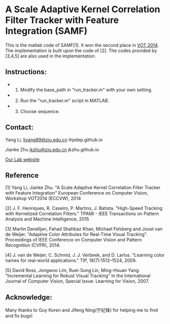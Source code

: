 # A Scale Adaptive Kernel Correlation Filter Tracker with Feature Integration (SAMF)
This is the matlab code of SAMF[1]. It won the second place in [VOT 2014](http://votchallenge.net/vot2014/index.html). The implementation is built upon the code of [2]. The codes provided by [3,4,5] are also used in the implementation. 

## Instructions:
* 1) Modify the base_path in "run_tracker.m" with your own setting.
* 2) Run the "run_tracker.m" script in MATLAB.
* 3) Choose sequence.

## Contact:
Yang Li,
liyang89@zju.edu.cn
ihpdep.github.io

Jianke Zhu
jkzhu@zju.edu.cn
jkzhu.github.io

[Our Lab website](http://www.smartvisionlab.org)

## Reference
[1] Yang Li, Jianke Zhu. 
	"A Scale Adaptive Kernel Correlation Filter Tracker with Feature Integration" 
	European Conference on Computer Vision, Workshop VOT2014 (ECCVW), 2014

[2] J. F. Henriques, R. Caseiro, P. Martins, J. Batista.
    "High-Speed Tracking with Kernelized Correlation Filters."
    TPAMI - IEEE Transactions on Pattern Analysis and Machine Intelligence, 2015

[3] Martin Danelljan, Fahad Shahbaz Khan, Michael Felsberg and Joost van de Weijer.
    "Adaptive Color Attributes for Real-Time Visual Tracking".
    Proceedings of IEEE Conference on Computer Vision and Pattern Recognition (CVPR), 2014.

[4] J. van de Weijer, C. Schmid, J. J. Verbeek, and D. Larlus.
    "Learning color names for real-world applications."
    TIP, 18(7):1512–1524, 2009.

[5] David Ross, Jongwoo Lim, Ruei-Sung Lin, Ming-Hsuan Yang. 
	"Incremental Learning for Robust Visual Tracking"
	In the International Journal of Computer Vision, Special Issue: Learning for Vision, 2007.


## Acknowledge:
Many thanks to Guy Koren and Jifeng Ning(宁纪锋) for helping me to find and fix bugs!
